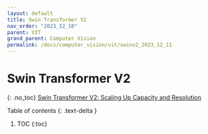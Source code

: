 ```yaml
---
layout: default
title: Swin Transformer V2
nav_order: "2023_12_10"
parent: VIT
grand_parent: Computer Vision
permalink: /docs/computer_vision/vit/swinv2_2023_12_11
---
```


# Swin Transformer V2
{: .no_toc}
[Swin Transformer V2: Scaling Up Capacity and Resolution](https://arxiv.org/abs/2111.09883)

Table of contents
{: .text-delta }
1. TOC
{:toc}


